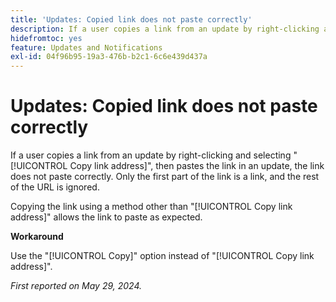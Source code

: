 ```yaml
---
title: 'Updates: Copied link does not paste correctly'
description: If a user copies a link from an update by right-clicking and selecting Copy link address, then pastes the link in an update, the link does not paste correctly. Only the first part of the link is a link, and the rest of the URL is ignored.
hidefromtoc: yes
feature: Updates and Notifications
exl-id: 04f96b95-19a3-476b-b2c1-6c6e439d437a
---
```

# Updates: Copied link does not paste correctly

If a user copies a link from an update by right-clicking and selecting "[!UICONTROL Copy link address]", then pastes the link in an update, the link does not paste correctly. Only the first part of the link is a link, and the rest of the URL is ignored.

Copying the link using a method other than "[!UICONTROL Copy link address]" allows the link to paste as expected.

**Workaround**

Use the "[!UICONTROL Copy]" option instead of "[!UICONTROL Copy link address]".

_First reported on May 29, 2024._
